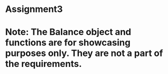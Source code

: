 # Assignment3
 
# Note: The Balance object and functions are for showcasing purposes only. They are not a part of the requirements.